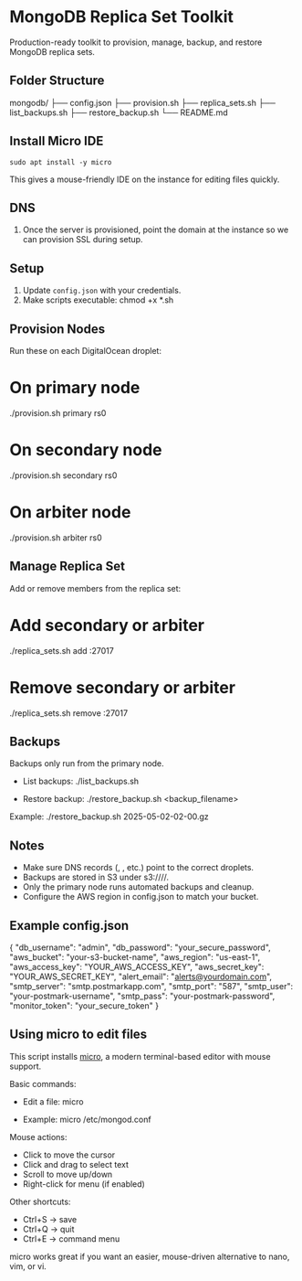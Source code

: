 # MongoDB Replica Set Toolkit

Production-ready toolkit to provision, manage, backup, and restore MongoDB replica sets.

## Folder Structure

mongodb/
├── config.json
├── provision.sh
├── replica_sets.sh
├── list_backups.sh
├── restore_backup.sh
└── README.md

## Install Micro IDE

```
sudo apt install -y micro
```

This gives a mouse-friendly IDE on the instance for editing files quickly.

## DNS

1. Once the server is provisioned, point the domain at the instance so we can provision SSL during setup.

## Setup

1. Update `config.json` with your credentials.
2. Make scripts executable: chmod +x *.sh

## Provision Nodes

Run these on each DigitalOcean droplet:

# On primary node
./provision.sh primary rs0 <domain>

# On secondary node
./provision.sh secondary rs0 <domain>

# On arbiter node
./provision.sh arbiter rs0 <domain>

## Manage Replica Set

Add or remove members from the replica set:

# Add secondary or arbiter
./replica_sets.sh add <domain>:27017

# Remove secondary or arbiter
./replica_sets.sh remove <domain>:27017

## Backups

Backups only run from the primary node.

- List backups:
  ./list_backups.sh

- Restore backup:
  ./restore_backup.sh <backup_filename>

Example:
./restore_backup.sh 2025-05-02-02-00.gz

## Notes

- Make sure DNS records (<domain>, <domain>, etc.) point to the correct droplets.
- Backups are stored in S3 under s3://<bucket>/<hostname>/.
- Only the primary node runs automated backups and cleanup.
- Configure the AWS region in config.json to match your bucket.

## Example config.json

{
  "db_username": "admin",
  "db_password": "your_secure_password",
  "aws_bucket": "your-s3-bucket-name",
  "aws_region": "us-east-1",
  "aws_access_key": "YOUR_AWS_ACCESS_KEY",
  "aws_secret_key": "YOUR_AWS_SECRET_KEY",
  "alert_email": "alerts@yourdomain.com",
  "smtp_server": "smtp.postmarkapp.com",
  "smtp_port": "587",
  "smtp_user": "your-postmark-username",
  "smtp_pass": "your-postmark-password",
  "monitor_token": "your_secure_token"
}

## Using micro to edit files

This script installs [micro](https://micro-editor.github.io), a modern terminal-based editor with mouse support.

Basic commands:

- Edit a file:
  micro <filename>

- Example:
  micro /etc/mongod.conf

Mouse actions:

- Click to move the cursor
- Click and drag to select text
- Scroll to move up/down
- Right-click for menu (if enabled)

Other shortcuts:

- Ctrl+S → save
- Ctrl+Q → quit
- Ctrl+E → command menu

micro works great if you want an easier, mouse-driven alternative to nano, vim, or vi.
